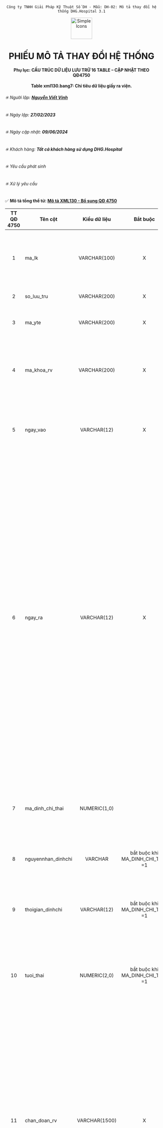 <div align="center">

`Công ty TNHH Giải Pháp Kỹ Thuật Số DH - Mẫu: DH-02: Mô tả thay đổi hệ thống DHG.Hospital 3.1`

</div>

<div align="center">
  <img src="https://raw.githubusercontent.com/dh-hos/dhg.hospitalprinter/main/Deploy_Tools/Logo.ico" alt="Simple Icons" width=70>
  <h1>PHIẾU MÔ TẢ THAY ĐỔI HỆ THỐNG</h1>  
</div>
<div align="center">

#### Phụ lục: CẤU TRÚC DỮ LIỆU LƯU TRỮ 16 TABLE – CẬP NHẬT THEO QĐ4750
**Table xml130.bang7: Chỉ tiêu dữ liệu giấy ra viện.**

</div>

###### :eight_spoked_asterisk: Người lập: [**Nguyễn Viết Vinh**](https://github.com/vinh-dh)
###### :eight_spoked_asterisk: Ngày lập: **27/02/2023**
###### :eight_spoked_asterisk: Ngày cập nhật: **09/06/2024**
###### :eight_spoked_asterisk: Khách hàng: **Tất cả khách hàng sử dụng DHG.Hospital**
###### :eight_spoked_asterisk: Yêu cầu phát sinh
###### :eight_spoked_asterisk: Xử lý yêu cầu

:white_check_mark: **Mô tả tổng thể từ: [Mô tả XML130 - Bổ sung QĐ 4750]()**

|TT QĐ 4750|Tên cột|Kiểu dữ liệu|Bắt buộc|Diễn giải|Index|Ghi chú|
|:-------:|-------|:-------:|:-------:|-------|:-------:|-------|
|1|ma_lk|VARCHAR(100)|X|Là mã đợt điều trị duy nhất (dùng để liên kết giữa Bảng chỉ tiêu tổng hợp khám bệnh, chữa bệnh (bảng XML 1) và các bảng còn lại ban hành kèm theo Quyết định này trong một lần khám bệnh, chữa bệnh (PRIMARY KEY)).|X||
|2|so_luu_tru|VARCHAR(200)| X|Ghi số lưu trữ, là số hồ sơ bệnh án của người bệnh trong đợt điều trị||so_luu_tru = psdangky.makb|
|3|ma_yte|VARCHAR(200)|X|Ghi mã y tế, lấy theo mã số người bệnh quy định tại trường MA_BN tại Bảng XML 1 ban hành kèm theo quyết định này.||ma_yte = psdangky.mabn|
|4|ma_khoa_rv|VARCHAR(200)|X|Ghi mã khoa nơi tổng kết hồ sơ bệnh án của người bệnh.||ma_khoa_rv = dmdonvi.ma_khoa_cv2348 Trong đó tham chiếu:<br/>- Khám ngoại trú: psdangky.madv_inphieu = dmdonvi.madv<br/>- Nội trú/BA ngoại trú thanh toán cuối đợt: bnnoitru.madv = dmdonvi.madv)|
|5|ngay_vao|VARCHAR(12)|X|Ghi thời điểm người bệnh đến KBCB, gồm 12 ký tự, theo định dạng yyyymmddHHMM.<br/>Ví dụ: người bệnh đến KBCB lúc 15 giờ 20 phút ngày 31/03/2017 được hiển thị là: 201703311520.||ngay_vao = psdangky.ngaydk|
|6|ngay_ra|VARCHAR(12)|X|Ghi thời điểm người bệnh kết thúc điều trị nội trú, kết thúc điều trị nội trú ban ngày, kết thúc điều trị ngoại trú hoặc kết thúc khám bệnh, gồm 12 ký tự theo định dạng yyyymmddHHMM.<br/>Ví dụ: Thời điểm người bệnh kết thúc điều trị lúc 09 giờ 20 phút ngày 05/04/2022, khi đó được hiển thị là: 202204050920. <br/>**Lưu ý**:<br/>- Trường hợp khám bệnh (MA_LOAI_KCB = 01) thì ghi thời điểm kết thúc lần khám bệnh;<br/>- Trường hợp điều trị ngoại trú (MA_LOAI_KCB = 02), điều trị ngoại trú các bệnh mạn tính dài ngày liên tục trong năm (MA_LOAI_KCB = 05), nhận thuốc theo hẹn (không khám bệnh) (MA_LOAI_KCB = 07): Ghi ngày kết thúc của đợt KBCB (là ngày cuối cùng sử dụng thuốc hoặc dịch vụ theo chỉ định của bác sỹ), gồm 02 ký tự giờ + 02 ký tự phút và mặc định là 2359 (Thời điểm cuối cùng của ngày kết thúc đợt KBCB); <br/>- Trường hợp điều trị ngoại trú các bệnh mạn tính dài ngày liên tục trong năm (MA_LOAI_KCB = 08): Ghi thời điểm kết thúc của đợt KBCB (Ví dụ: Trường hợp chạy thận nhân tạo thì ghi ngày cuối cùng của đợt chạy thận nhân tạo);<br/>- Trường hợp người bệnh được chuyển tuyến đến cơ sở KBCB khác thì thời điểm người bệnh ra viện bằng thời điểm người bệnh được chuyển tuyến.|||
|7|ma_dinh_chi_thai|NUMERIC(1,0)||Ghi mã "1" là đình chỉ thai nghén, mã "0" là không đình chỉ thai nghén.<br/>Trường hợp đình chỉ thai nghén bắt buộc nhập thông tin vào trường thông tin tuổi thai (TUOI_THAI) và trường thông tin nguyên nhân đình chỉ thai nghén (NGUYENNHAN_DINHCHI)|||
|8|nguyennhan_dinhchi|VARCHAR|bắt buộc khi MA_DINH_CHI_THAI =1 |Ghi nguyên nhân đình chỉ thai nghén.<br/>**Lưu ý**: Bắt buộc ghi trường thông tin này khi MA_DINH_CHI_THAI là mã "1".|||
|9|thoigian_dinhchi|VARCHAR(12)|bắt buộc khi MA_DINH_CHI_THAI =1 |Ghi thời điểm đình chỉ thai nghén, gồm 12 ký tự, theo định dạng yyyymmddHHMM<br/>Ví dụ: ngày 31/10/2022 15:20 được hiển thị là: 202210311520<br/>**Lưu ý**: Bắt buộc ghi trường thông tin này khi MA_DINH_CHI_THAI = 1|||
|10|tuoi_thai|NUMERIC(2,0)|bắt buộc khi MA_DINH_CHI_THAI =1  |Ghi rõ tuần tuổi thai thực tế (kể cả trường hợp đình chỉ thai ngoài tử cung, thai trứng cần xác định rõ tuần tuổi thai), trong đó tuổi thai luôn luôn lớn hơn hoặc bằng 1 và nhỏ hơn hoặc bằng tuổi 42 tuần tuổi.<br/>**Lưu ý**: Bắt buộc ghi trường thông tin này khi MA_DINH_CHI_THAI = 1.|||
|11|chan_doan_rv|VARCHAR(1500)| X|Ghi đầy đủ chẩn đoán xác định bệnh chính, bệnh kèm theo và/hoặc các triệu chứng hoặc hội chứng, được bác sỹ ghi trong hồ sơ KBCB tại thời điểm kết thúc KBCB đối với người bệnh.<br/>Lưu ý: Đối với việc ghi chẩn đoán ra viện để phục vụ việc tạo lập giấy chứng nhận nghỉ việc hưởng bảo hiểm xã hội thì thực hiện theo hướng dẫn tại [Thông tư số 18/2022/TT-BYT](https://vanban.chinhphu.vn/?pageid=27160&docid=207234) của Bộ trưởng Bộ Y tế, trong đó:<br/>- Nội dung chẩn đoán phải mô tả cụ thể về tình trạng sức khỏe hoặc ghi tên bệnh hoặc mã bệnh.<br/>- Trường hợp mắc bệnh cần chữa trị dài ngày thì ghi mã bệnh; trường hợp chưa có mã bệnh thì ghi đầy đủ tên bệnh. Việc ghi mã bệnh và tên bệnh thực hiện theo quy định tại [Thông tư số 46/2016/TT-BYT](https://chinhphu.vn/default.aspx?pageid=27160&docid=189279) ngày 30 tháng 12 năm 2016 của Bộ trưởng Bộ Y tế ban hành danh mục bệnh dài ngày;<br/>- Trường hợp điều trị dưỡng thai: Ghi rõ cụm từ “dưỡng thai”.||- Khám ngoại trú: chan_doan_rv = psdangky.kqcdoan<br/>- Nội trú/BA ngoại trú thanh toán cuối đợt: chan_doan_rv = bnnoitru.kqcdoan + ‘;’ + bnnoitru.kqcdoanp|
|12|pp_dieutri|VARCHAR(1500)| X|Ghi phương pháp điều trị theo đúng hướng dẫn tại [Thông tư số 18/2022/TT-BYT](https://vanban.chinhphu.vn/?pageid=27160&docid=207234) của Bộ trưởng Bộ Y tế.||Đối với người bệnh nội trú: pp_dieu_tri = dmppdt.diengiai (tham chiếu thông qua bnnoitru.mappdt)|
|13|ghi_chu|VARCHAR(1500)||Trường thông tin này áp dụng đối với trường hợp cấp giấy ra viện để giải quyết chế độ BHXH.<br/>Ghi theo hướng dẫn tại mẫu Phụ lục 3 ban hành kèm theo [Thông tư số 18/2022/TT-BYT](https://vanban.chinhphu.vn/?pageid=27160&docid=207234) của Bộ trưởng Bộ Y tế.||Đối với người bệnh nội trú: ghi_chu = bnnoitru.loidan|
|14|ma_ttdv|VARCHAR(10)| X|Ghi mã số định danh y tế (mã số BHXH) của người đứng đầu cơ sở KBCB hoặc người được người đứng đầu cơ sở KBCB ủy quyền được ký và đóng dấu của cơ sở KBCB đó.||Được lấy từ tham số ma_ttdv|
|15|ma_bs|VARCHAR(200)|  X|Ghi mã số định danh y tế (mã số BHXH) của Trưởng khoa hoặc Phó trưởng khoa được uỷ quyền ký tên theo quy định của Thủ trưởng cơ sở KBCB.||ma_bs = dmnhanvien. macc_hanhnghe_cv2348 <br/>Trong đó tham chiếu:<br/>- Khám ngoại trú: psdangky.madv_inphieu = dmdonvi.madv AND dmdonvi.manv_truongkhoa = dmnhanvien.manv<br/>- Nội trú/BA ngoại trú thanh toán cuối đợt: bnnoitru.madv = dmdonvi.madv AND dmdonvi.manv_truongkhoa = dmnhanvien.manv|
|16|ten_bs|VARCHAR(255)|  X|Ghi họ và tên của Trưởng khoa hoặc Phó trưởng khoa được uỷ quyền ký tên theo quy định của Thủ trưởng cơ sở KBCB.||ten_bs = dmnhanvien.holot + “ ” + dmnhanvien.ten <br/>Trong đó tham chiếu:<br/>- Khám ngoại trú: psdangky.madv_inphieu = dmdonvi.madv AND dmdonvi.manv_truongkhoa = dmnhanvien.manv<br/>- Nội trú/BA ngoại trú thanh toán cuối đợt: bnnoitru.madv = dmdonvi.madv AND dmdonvi.manv_truongkhoa = dmnhanvien.manv|
|17|ngay_ct|VARCHAR(8)|X |Ghi ngày chứng từ (Giấy ra viện), theo định dạng yyyymmdd, là ngày Trưởng khoa hoặc Trưởng phòng hoặc Phó trưởng khoa hoặc Phó trưởng phòng cấp giấy ra viện. <br/>**Lưu ý**: Việc ghi ngày, tháng, năm tại phần chữ ký của Trưởng khoa hoặc Trưởng phòng hoặc Phó trưởng khoa hoặc Phó trưởng phòng điều trị phải trùng với ngày ra viện.||ngay_ct = ngay_ra|
|18|ma_cha|VARCHAR(10)||Ghi mã số định danh y tế (mã số BHXH) của người cha đối với trường hợp người bệnh là trẻ em dưới 16 tuổi (Nếu có cha (bố)).<br/>Trường hợp không có cha hoặc người cha không có mã số BHXH thì để trống trường thông tin này.|||
|19|ma_me|VARCHAR(10)||Ghi mã số định danh y tế (mã số BHXH) của người mẹ đối với trường hợp người bệnh là trẻ em dưới 16 tuổi (Nếu có mẹ).<br/>Trường hợp không có mẹ hoặc người cha không có mã số BHXH thì để trống trường thông tin này.|||
|20|ma_the_tam|VARCHAR(15)||Ghi mã thẻ BHYT tạm thời của trẻ em sinh ra hoặc của người hiến tạng nhưng chưa được cơ quan BHXH cấp thẻ BHYT. Cơ sở KBCB sử dụng chức năng “Thông tuyến khám chữa bệnh\Tra cứu thẻ tạm của trẻ em hoặc của người hiến tạng” trên Cổng tiếp nhận dữ liệu Hệ thống thông tin giám định BHYT của BHXH Việt Nam để tra cứu mã thẻ BHYT tạm thời.||- Khám ngoại trú xét, nếu psdangky.thetam = 1 thì: ma_the_tam =  psdangky.mathe<br/>- Nội trú/BA ngoại trú thanh toán cuối đợt: bnnoitru.thetam = 1 thì: ma_the_tam = bnnoitru.mathe (đối với thẻ 1) hoặc ttcon.thetam = 1 thì: ma_the_tam = ttcon.mathe (đối với thẻ 2)|
|21|ho_ten_cha|VARCHAR(255)||Ghi họ và tên cha đối với trường hợp người bệnh là trẻ em dưới 16 tuổi (Nếu có cha (bố)) theo quy định tại Phụ lục 3 [Thông tư số 56/2017/TT-BYT](https://vbpl.vn/boyte/Pages/vbpq-toanvan.aspx?ItemID=129005) của Bộ Y tế.<br/>Trường hợp không có cha (bố) thì để trống trường thông tin này.||Xét psdangky.loaiqh có chứa các từ “cha”, “ba” thì ho_ten_cha = psdangky.hotenqh|
|22|ho_ten_me|VARCHAR(255)||Ghi họ và tên mẹ đối với trường hợp người bệnh là trẻ em dưới 16 tuổi (Nếu có mẹ) theo quy định tại Phụ lục 3 [Thông tư số 56/2017/TT-BYT](https://vbpl.vn/boyte/Pages/vbpq-toanvan.aspx?ItemID=129005) của Bộ Y tế.||Xét psdangky.loaiqh có chứa các từ “mẹ”, “má” thì ho_ten_me = psdangky.hotenqh|
|23|so_ngay_nghi|NUMERIC(2,0)|Nếu 1 trường có dữ liệu thì bắt buộc nhập cả 3 trường (so_ngay_nghi, ngoaitru_tungay, ngoaitru_denngay) |Ghi họ và tên mẹ đối với trường hợp người bệnh là trẻ em dưới 16 tuổi (Nếu có mẹ) theo quy định tại Phụ lục 3 Thông tư số 56/2017/TT-BYT của Bộ Y tế.<br/>Trường hợp không có mẹ thì để trống trường thông tin này.|||
|24|ngoaitru_tungay|VARCHAR(8)|Nếu 1 trường có dữ liệu thì bắt buộc nhập cả 3 trường (so_ngay_nghi, ngoaitru_tungay, ngoaitru_denngay)|Ghi ngày bắt đầu nghỉ ngoại trú sau khi điều trị của người được cấp giấy ra viện theo định dạng yyyymmdd.|||
|25|ngoaitru_denngay|VARCHAR(8)|Nếu 1 trường có dữ liệu thì bắt buộc nhập cả 3 trường (so_ngay_nghi, ngoaitru_tungay, ngoaitru_denngay)|Ghi ngày kết thúc nghỉ ngoại trú sau khi điều trị của người được cấp giấy ra viện theo định dạng yyyymmdd.|||
||mabn|VARCHAR(20)|X|psdangky.mabn|X||
||makb|VARCHAR(20)|X|psdangky.makb|X||
